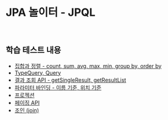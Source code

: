 # JPA 놀이터 - JPQL

<br>

## 학습 테스트 내용
- [집합과 정렬 - count, sum, avg, max, min, group by, order by](./src/test/java/com/binghe/SetAndSortTest.java)
- [TypeQuery, Query](./src/test/java/com/binghe/TypeQueryAndQueryTest.java)
- [결과 조회 API - getSingleResult, getResultList](./src/test/java/com/binghe/ResultApiTest.java)
- [파라미터 바인딩 - 이름 기준, 위치 기준](./src/test/java/com/binghe/ParameterBindingTest.java)
- [프로젝션](./src/test/java/com/binghe/ProjectionTest.java)
- [페이징 API](./src/test/java/com/binghe/PagingApiTest.java)
- [조인 (join)](./src/test/java/com/binghe/JoinTest.java)

<br>



